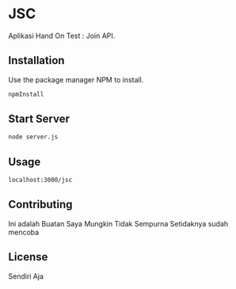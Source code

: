 # JSC

Aplikasi Hand On Test : Join API.

## Installation

Use the package manager NPM to install. 

```bash
npmInstall
```

## Start Server
```bash
node server.js
```
## Usage
```bash
localhost:3000/jsc
```

## Contributing
Ini adalah Buatan Saya Mungkin Tidak Sempurna Setidaknya sudah mencoba

## License
Sendiri Aja
